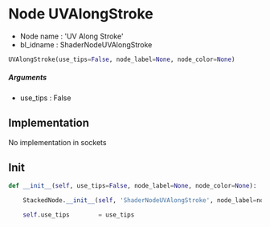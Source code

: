 # Node UVAlongStroke

- Node name : 'UV Along Stroke'
- bl_idname : ShaderNodeUVAlongStroke


``` python
UVAlongStroke(use_tips=False, node_label=None, node_color=None)
```
##### Arguments

- use_tips : False

## Implementation

No implementation in sockets

## Init

``` python
def __init__(self, use_tips=False, node_label=None, node_color=None):

    StackedNode.__init__(self, 'ShaderNodeUVAlongStroke', node_label=node_label, node_color=node_color)

    self.use_tips        = use_tips
```
